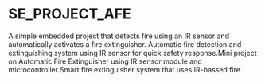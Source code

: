 # SE_PROJECT_AFE
A simple embedded project that detects fire using an IR sensor and automatically activates a fire extinguisher. Automatic fire detection and extinguishing system using IR sensor for quick safety response.Mini project on Automatic Fire Extinguisher using IR sensor module and microcontroller.Smart fire extinguisher system that uses IR-bassed fire.

